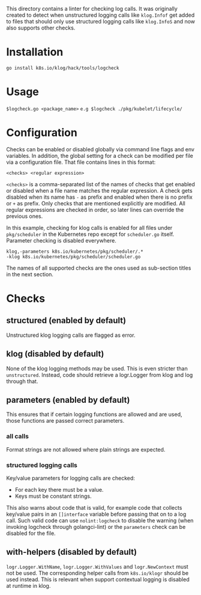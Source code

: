 This directory contains a linter for checking log calls. It was originally
created to detect when unstructured logging calls like `klog.Infof` get added
to files that should only use structured logging calls like `klog.InfoS`
and now also supports other checks.

# Installation

`go install k8s.io/klog/hack/tools/logcheck`

# Usage

`$logcheck.go <package_name>`
`e.g $logcheck ./pkg/kubelet/lifecycle/`

# Configuration

Checks can be enabled or disabled globally via command line flags and env
variables. In addition, the global setting for a check can be modified per file
via a configuration file. That file contains lines in this format:

```
<checks> <regular expression>
```

`<checks>` is a comma-separated list of the names of checks that get enabled or
disabled when a file name matches the regular expression. A check gets disabled
when its name has `-` as prefix and enabled when there is no prefix or `+` as
prefix. Only checks that are mentioned explicitly are modified. All regular
expressions are checked in order, so later lines can override the previous
ones.

In this example, checking for klog calls is enabled for all files under
`pkg/scheduler` in the Kubernetes repo except for `scheduler.go`
itself. Parameter checking is disabled everywhere.

```
klog,-parameters k8s.io/kubernetes/pkg/scheduler/.*
-klog k8s.io/kubernetes/pkg/scheduler/scheduler.go
```

The names of all supported checks are the ones used as sub-section titles in
the next section.

# Checks

## structured (enabled by default)

Unstructured klog logging calls are flagged as error.

## klog (disabled by default)

None of the klog logging methods may be used. This is even stricter than
`unstructured`. Instead, code should retrieve a logr.Logger from klog and log
through that.

## parameters (enabled by default)

This ensures that if certain logging functions are allowed and are used, those
functions are passed correct parameters.

### all calls

Format strings are not allowed where plain strings are expected.

### structured logging calls

Key/value parameters for logging calls are checked:
- For each key there must be a value.
- Keys must be constant strings.

This also warns about code that is valid, for example code that collects
key/value pairs in an `[]interface` variable before passing that on to a log
call. Such valid code can use `nolint:logcheck` to disable the warning (when
invoking logcheck through golangci-lint) or the `parameters` check can be
disabled for the file.

## with-helpers (disabled by default)

`logr.Logger.WithName`, `logr.Logger.WithValues` and `logr.NewContext` must not
be used.  The corresponding helper calls from `k8s.io/klogr` should be used
instead. This is relevant when support contextual logging is disabled at
runtime in klog.

